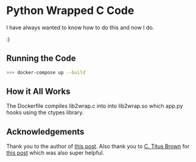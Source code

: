 # Python Wrapped C Code

I have always wanted to know how to do this and now I do.

:)

## Running the Code

```bash
>>> docker-compose up --build
```
## How it All Works
The Dockerfile compiles lib2wrap.c into into lib2wrap.so which app.py hooks using the ctypes library.

## Acknowledgements
Thank you to the author of [this post](https://pgi-jcns.fz-juelich.de/portal/pages/using-c-from-python.html). Also thank you to [C. Titus Brown](https://github.com/ctb) for [this post](http://intermediate-and-advanced-software-carpentry.readthedocs.io/en/latest/c++-wrapping.html) which was also super helpful.